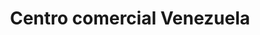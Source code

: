 ---
title: "Centro comercial Venezuela"
url: /lecheria/centro-comercial-venezuela/
shop: Einkaufszentrum
---